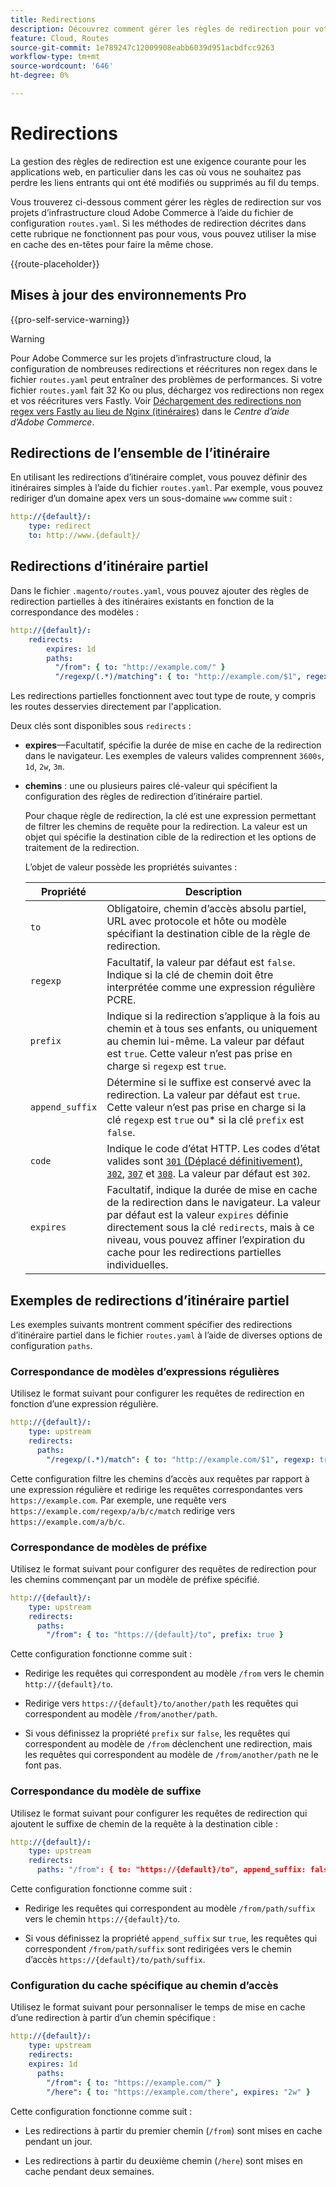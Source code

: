 ```yaml
---
title: Redirections
description: Découvrez comment gérer les règles de redirection pour votre projet d’infrastructure cloud Adobe Commerce.
feature: Cloud, Routes
source-git-commit: 1e789247c12009908eabb6039d951acbdfcc9263
workflow-type: tm+mt
source-wordcount: '646'
ht-degree: 0%

---
```


# Redirections

La gestion des règles de redirection est une exigence courante pour les applications web, en particulier dans les cas où vous ne souhaitez pas perdre les liens entrants qui ont été modifiés ou supprimés au fil du temps.

Vous trouverez ci-dessous comment gérer les règles de redirection sur vos projets d’infrastructure cloud Adobe Commerce à l’aide du fichier de configuration `routes.yaml`. Si les méthodes de redirection décrites dans cette rubrique ne fonctionnent pas pour vous, vous pouvez utiliser la mise en cache des en-têtes pour faire la même chose.

{{route-placeholder}}

## Mises à jour des environnements Pro

{{pro-self-service-warning}}

>[!WARNING]
>
>Pour Adobe Commerce sur les projets d’infrastructure cloud, la configuration de nombreuses redirections et réécritures non regex dans le fichier `routes.yaml` peut entraîner des problèmes de performances. Si votre fichier `routes.yaml` fait 32 Ko ou plus, déchargez vos redirections non regex et vos réécritures vers Fastly. Voir [Déchargement des redirections non regex vers Fastly au lieu de Nginx (itinéraires)](https://experienceleague.adobe.com/docs/commerce-knowledge-base/kb/troubleshooting/miscellaneous/offload-non-regex-redirects-to-fastly-instead-of-nginx-routes.html) dans le _Centre d’aide d’Adobe Commerce_.

## Redirections de l’ensemble de l’itinéraire

En utilisant les redirections d’itinéraire complet, vous pouvez définir des itinéraires simples à l’aide du fichier `routes.yaml`. Par exemple, vous pouvez rediriger d’un domaine apex vers un sous-domaine `www` comme suit :

```yaml
http://{default}/:
    type: redirect
    to: http://www.{default}/
```

## Redirections d’itinéraire partiel

Dans le fichier `.magento/routes.yaml`, vous pouvez ajouter des règles de redirection partielles à des itinéraires existants en fonction de la correspondance des modèles :

```yaml
http://{default}/:
    redirects:
        expires: 1d
        paths:
          "/from": { to: "http://example.com/" }
          "/regexp/(.*)/matching": { to: "http://example.com/$1", regexp: true }
```

Les redirections partielles fonctionnent avec tout type de route, y compris les routes desservies directement par l&#39;application.

Deux clés sont disponibles sous `redirects` :

- **expires**—Facultatif, spécifie la durée de mise en cache de la redirection dans le navigateur. Les exemples de valeurs valides comprennent `3600s`, `1d`, `2w`, `3m`.

- **chemins** : une ou plusieurs paires clé-valeur qui spécifient la configuration des règles de redirection d’itinéraire partiel.

  Pour chaque règle de redirection, la clé est une expression permettant de filtrer les chemins de requête pour la redirection. La valeur est un objet qui spécifie la destination cible de la redirection et les options de traitement de la redirection.

  L’objet de valeur possède les propriétés suivantes :

  | Propriété | Description |
  | ---------- | ----------- |
  | `to` | Obligatoire, chemin d’accès absolu partiel, URL avec protocole et hôte ou modèle spécifiant la destination cible de la règle de redirection. |
  | `regexp` | Facultatif, la valeur par défaut est `false`. Indique si la clé de chemin doit être interprétée comme une expression régulière PCRE. |
  | `prefix` | Indique si la redirection s’applique à la fois au chemin et à tous ses enfants, ou uniquement au chemin lui-même. La valeur par défaut est `true`. Cette valeur n’est pas prise en charge si `regexp` est `true`. |
  | `append_suffix` | Détermine si le suffixe est conservé avec la redirection. La valeur par défaut est `true`. Cette valeur n’est pas prise en charge si la clé `regexp` est `true` ou* si la clé `prefix` est `false`. |
  | `code` | Indique le code d’état HTTP. Les codes d’état valides sont [`301` (Déplacé définitivement)](https://www.w3.org/Protocols/rfc2616/rfc2616-sec10.html#sec10.3.2), [`302`](https://www.w3.org/Protocols/rfc2616/rfc2616-sec10.html#sec10.3.3), [`307`](https://www.w3.org/Protocols/rfc2616/rfc2616-sec10.html#sec10.3.8) et [`308`](https://www.rfc-editor.org/rfc/rfc7238). La valeur par défaut est `302`. |
  | `expires` | Facultatif, indique la durée de mise en cache de la redirection dans le navigateur. La valeur par défaut est la valeur `expires` définie directement sous la clé `redirects`, mais à ce niveau, vous pouvez affiner l’expiration du cache pour les redirections partielles individuelles. |

## Exemples de redirections d’itinéraire partiel

Les exemples suivants montrent comment spécifier des redirections d’itinéraire partiel dans le fichier `routes.yaml` à l’aide de diverses options de configuration `paths`.

### Correspondance de modèles d’expressions régulières

Utilisez le format suivant pour configurer les requêtes de redirection en fonction d’une expression régulière.

```yaml
http://{default}/:
    type: upstream
    redirects:
      paths:
        "/regexp/(.*)/match": { to: "http://example.com/$1", regexp: true }
```

Cette configuration filtre les chemins d’accès aux requêtes par rapport à une expression régulière et redirige les requêtes correspondantes vers `https://example.com`. Par exemple, une requête vers `https://example.com/regexp/a/b/c/match` redirige vers `https://example.com/a/b/c`.

### Correspondance de modèles de préfixe

Utilisez le format suivant pour configurer des requêtes de redirection pour les chemins commençant par un modèle de préfixe spécifié.

```yaml
http://{default}/:
    type: upstream
    redirects:
      paths:
        "/from": { to: "https://{default}/to", prefix: true }
```

Cette configuration fonctionne comme suit :

- Redirige les requêtes qui correspondent au modèle `/from` vers le chemin `http://{default}/to`.

- Redirige vers `https://{default}/to/another/path` les requêtes qui correspondent au modèle `/from/another/path`.

- Si vous définissez la propriété `prefix` sur `false`, les requêtes qui correspondent au modèle de `/from` déclenchent une redirection, mais les requêtes qui correspondent au modèle de `/from/another/path` ne le font pas.

### Correspondance du modèle de suffixe

Utilisez le format suivant pour configurer les requêtes de redirection qui ajoutent le suffixe de chemin de la requête à la destination cible :

```yaml
http://{default}/:
    type: upstream
    redirects:
      paths: "/from": { to: "https://{default}/to", append_suffix: false }
```

Cette configuration fonctionne comme suit :

- Redirige les requêtes qui correspondent au modèle `/from/path/suffix` vers le chemin `https://{default}/to`.

- Si vous définissez la propriété `append_suffix` sur `true`, les requêtes qui correspondent `/from/path/suffix` sont redirigées vers le chemin d’accès `https://{default}/to/path/suffix`.

### Configuration du cache spécifique au chemin d’accès

Utilisez le format suivant pour personnaliser le temps de mise en cache d’une redirection à partir d’un chemin spécifique :

```yaml
http://{default}/:
    type: upstream
    redirects:
    expires: 1d
      paths:
        "/from": { to: "https://example.com/" }
        "/here": { to: "https://example.com/there", expires: "2w" }
```

Cette configuration fonctionne comme suit :

- Les redirections à partir du premier chemin (`/from`) sont mises en cache pendant un jour.

- Les redirections à partir du deuxième chemin (`/here`) sont mises en cache pendant deux semaines.
